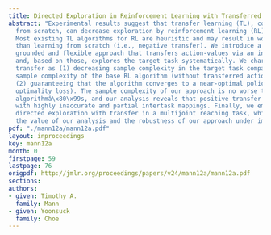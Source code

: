 ```yaml
---
title: Directed Exploration in Reinforcement Learning with Transferred Knowledge
abstract: "Experimental results suggest that transfer learning (TL), compared to learning
  from scratch, can decrease exploration by reinforcement learning (RL) algorithms.
  Most existing TL algorithms for RL are heuristic and may result in worse performance
  than learning from scratch (i.e., negative transfer). We introduce a theoretically
  grounded and flexible approach that transfers action-values via an intertask mapping
  and, based on those, explores the target task systematically. We characterize positive
  transfer as (1) decreasing sample complexity in the target task compared to the
  sample complexity of the base RL algorithm (without transferred action-values) and
  (2) guaranteeing that the algorithm converges to a near-optimal policy (i.e., negligible
  optimality loss). The sample complexity of our approach is no worse than the base
  algorithmâ\x80\x99s, and our analysis reveals that positive transfer can occur even
  with highly inaccurate and partial intertask mappings. Finally, we empirically test
  directed exploration with transfer in a multijoint reaching task, which highlights
  the value of our analysis and the robustness of our approach under imperfect conditions."
pdf: "./mann12a/mann12a.pdf"
layout: inproceedings
key: mann12a
month: 0
firstpage: 59
lastpage: 76
origpdf: http://jmlr.org/proceedings/papers/v24/mann12a/mann12a.pdf
sections: 
authors:
- given: Timothy A.
  family: Mann
- given: Yoonsuck
  family: Choe
---
```

